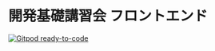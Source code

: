 # 開発基礎講習会 フロントエンド

[![Gitpod ready-to-code](https://img.shields.io/badge/Gitpod-ready--to--code-blue?logo=gitpod)](https://gitpod.io/#https://github.com/traPtitech/develop-base-training-frontend)